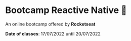 # Bootcamp Reactive Native :iphone:

<p> An online bootcamp offered by <b>Rocketseat</b> </p>
<p> <b>Date of classes</b>: 17/07/2022 until 20/07/2022 </p>